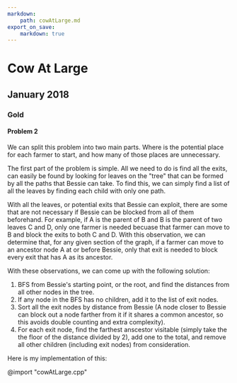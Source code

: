 ```yaml
---
markdown:
    path: cowAtLarge.md
export_on_save:
    markdown: true
---
```


# Cow At Large

## January 2018

### Gold

#### Problem 2

We can split this problem into two main parts. Where is the potential place for each farmer to start, and how many of those places are unnecessary.

The first part of the problem is simple. All we need to do is find all the exits, can easily be found by looking for leaves on the "tree" that can be formed by all the paths that Bessie can take. To find this, we can simply find a list of all the leaves by finding each child with only one path.

With all the leaves, or potential exits that Bessie can exploit, there are some that are not necessary if Bessie can be blocked from all of them beforehand. For example, if A is the parent of B and B is the parent of two leaves C and D, only one farmer is needed becuase that farmer can move to B and block the exits to both C and D. With this observation, we can determine that, for any given section of the graph, if a farmer can move to an ancestor node A at or before Bessie, only that exit is needed to block every exit that has A as its ancestor.

With these observations, we can come up with the following solution:

1. BFS from Bessie's starting point, or the root, and find the distances from all other nodes in the tree.
2. If any node in the BFS has no children, add it to the list of exit nodes.
3. Sort all the exit nodes by distance from Bessie (A node closer to Bessie can block out a node farther from it if it shares a common ancestor, so this avoids double counting and extra complexity).
4. For each exit node, find the farthest anscestor visitable (simply take the the floor of the distance divided by 2), add one to the total, and remove all other children (including exit nodes) from consideration.

Here is my implementation of this:

@import "cowAtLarge.cpp"
